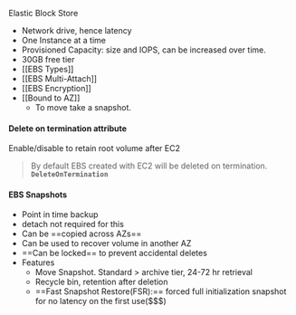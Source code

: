 Elastic Block Store
- Network drive, hence latency
- One Instance at a time 
- Provisioned Capacity: size and IOPS, can be increased over time.
-  30GB free tier
- [[EBS Types]]  
- [[EBS Multi-Attach]]
- [[EBS Encryption]] 
- [[Bound to AZ]] 
	- To move take a snapshot.

#### Delete on termination attribute
Enable/disable to retain root volume after EC2
>By default EBS created with EC2 will be deleted on termination.
**`DeleteOnTermination`**


#### EBS Snapshots
- Point in time backup 
- detach not required for this
- Can be ==copied across AZs==
- Can be used to recover volume in another AZ
- ==Can be locked== to prevent accidental deletes
- Features
	- Move Snapshot. Standard > archive tier, 24-72 hr retrieval
	- Recycle bin, retention after deletion
	- ==Fast Snapshot Restore(FSR):== forced full initialization snapshot for no latency on the first use($$$) 